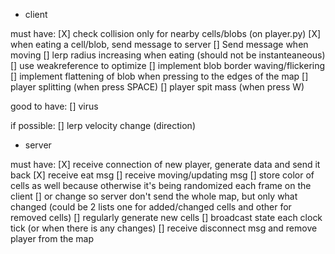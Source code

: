 * client

must have:
[X] check collision only for nearby cells/blobs (on player.py)
[X] when eating a cell/blob, send message to server
[] Send message when moving
[] lerp radius increasing when eating (should not be instanteaneous)
[] use weakreference to optimize
[] implement blob border waving/flickering
[] implement flattening of blob when pressing to the edges of the map
[] player splitting (when press SPACE)
[] player spit mass (when press W)

good to have:
[] virus

if possible:
[] lerp velocity change (direction)

* server

must have:
[X] receive connection of new player, generate data and send it back
[X] receive eat msg
[] receive moving/updating msg
[] store color of cells as well because otherwise it's being randomized each frame on the client
    [] or change so server don't send the whole map, but only what changed (could be 2 lists one for added/changed cells and other for removed cells)
[] regularly generate new cells
[] broadcast state each clock tick (or when there is any changes)
[] receive disconnect msg and remove player from the map